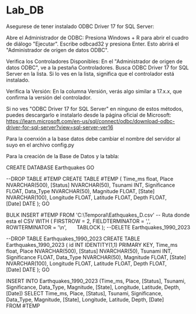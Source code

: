# Lab_DB

Asegurese de tener instalado ODBC Driver 17 for SQL Server:

Abre el Administrador de ODBC:
Presiona Windows + R para abrir el cuadro de diálogo "Ejecutar".
Escribe odbcad32 y presiona Enter. Esto abrirá el "Administrador de origen de datos ODBC".

Verifica los Controladores Disponibles:
En el "Administrador de origen de datos ODBC", ve a la pestaña Controladores.
Busca ODBC Driver 17 for SQL Server en la lista. Si lo ves en la lista, significa que el controlador está instalado.

Verifica la Versión:
En la columna Versión, verás algo similar a 17.x.x, que confirma la versión del controlador. 

Si no ves "ODBC Driver 17 for SQL Server" en ninguno de estos métodos, puedes descargarlo e instalarlo desde la página oficial de Microsoft:
https://learn.microsoft.com/en-us/sql/connect/odbc/download-odbc-driver-for-sql-server?view=sql-server-ver16

Para la coenxión a la base datos debe cambiar el nombre del servidor al suyo en el archivo config.py

Para la creación de la Base de Datos y la tabla:

CREATE DATABASE Earthquakes
GO

--DROP TABLE #TEMP 
CREATE TABLE #TEMP (
    Time_ms float,
    Place NVARCHAR(500),
    [Status] NVARCHAR(50),
    Tsunami INT,
    Significance FLOAT,
    Data_Type NVARCHAR(50),
    Magnitude FLOAT,
    [State] NVARCHAR(100),
    Longitude FLOAT,
    Latitude FLOAT,
    Depth FLOAT,
    [Date] DATE
);
GO	

BULK INSERT #TEMP
FROM 'C:\Temporal\Eathquakes_D.csv' -- Ruta donde esta el CSV
WITH (
	FIRSTROW = 2, 
	FIELDTERMINATOR = ',', 
	ROWTERMINATOR = '\n',                               
    TABLOCK	
);
--DELETE Earthquakes_1990_2023

--DROP TABLE Earthquakes_1990_2023
CREATE TABLE Earthquakes_1990_2023 (
	id INT IDENTITY(1,1) PRIMARY KEY,
    Time_ms float,
    Place NVARCHAR(500),
    [Status] NVARCHAR(50),
    Tsunami INT,
    Significance FLOAT,
    Data_Type NVARCHAR(50),
    Magnitude FLOAT,
    [State] NVARCHAR(100),
    Longitude FLOAT,
    Latitude FLOAT,
    Depth FLOAT,
    [Date] DATE
);
GO

INSERT INTO Earthquakes_1990_2023 (Time_ms, Place, [Status], Tsunami, 
			Significance, Data_Type, Magnitude, [State], Longitude, Latitude, Depth, [Date])
SELECT Time_ms, Place, [Status], Tsunami, Significance, Data_Type, Magnitude, [State], 
		Longitude, Latitude, Depth, [Date]
FROM #TEMP
